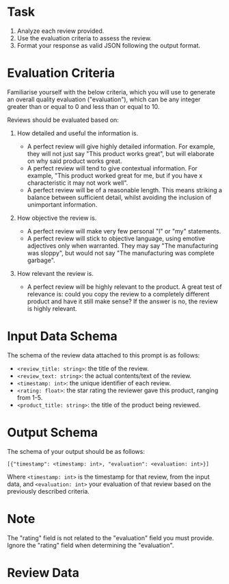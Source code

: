 # Task

1. Analyze each review provided.
2. Use the evaluation criteria to assess the review.
3. Format your response as valid JSON following the output format.

# Evaluation Criteria

Familiarise yourself with the below criteria, which you will use to generate an
overall quality evaluation ("evaluation"), which can be any integer greater than
or equal to 0 and less than or equal to 10.

Reviews should be evaluated based on:

1. How detailed and useful the information is.

   - A perfect review will give highly detailed information. For example, they
     will not just say "This product works great", but will elaborate on why
     said product works great.
   - A perfect review will tend to give contextual information. For example,
     "This product worked great for me, but if you have x characteristic it may
     not work well".
   - A perfect review will be of a reasonable length. This means striking a
     balance between sufficient detail, whilst avoiding the inclusion of
     unimportant information.

2. How objective the review is.

   - A perfect review will make very few personal "I" or "my" statements.
   - A perfect review will stick to objective language, using emotive adjectives
     only when warranted. They may say "The manufacturing was sloppy", but would
     not say "The manufacturing was complete garbage".

3. How relevant the review is.

   - A perfect review will be highly relevant to the product. A great test of
     relevance is: could you copy the review to a completely different product
     and have it still make sense? If the answer is no, the review is highly
     relevant.

# Input Data Schema

The schema of the review data attached to this prompt is as follows:

- `<review_title: string>`: the title of the review.
- `<review_text: string>`: the actual contents/text of the review.
- `<timestamp: int>`: the unique identifier of each review.
- `<rating: float>`: the star rating the reviewer gave this product, ranging
  from 1-5.
- `<product_title: string>`: the title of the product being reviewed.

# Output Schema

The schema of your output should be as follows:

`[{"timestamp": <timestamp: int>, "evaluation": <evaluation: int>}]`

Where `<timestamp: int>` is the timestamp for that review, from the input data,
and `<evaluation: int>` your evaluation of that review based on the previously
described criteria.

# Note

The "rating" field is not related to the "evaluation" field you must provide.
Ignore the "rating" field when determining the "evaluation".

# Review Data
